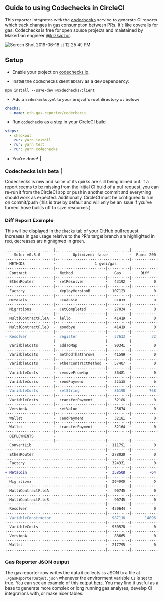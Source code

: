 ## Guide to using Codechecks in CircleCI

This reporter integrates with the [codechecks](http://codechecks.io) service to generate CI reports which track changes in gas consumption between PRs. It's like coveralls for gas. Codechecks is free for open source projects and maintained by MakerDao engineer [@krzkaczor](https://github.com/krzkaczor).

![Screen Shot 2019-06-18 at 12 25 49 PM](https://user-images.githubusercontent.com/7332026/59713894-47298900-91c5-11e9-8083-233572787cfa.png)

## Setup

- Enable your project on [codechecks.io](https://codechecks.io/).

- Install the codechecks client library as a dev dependency:

```
npm install --save-dev @codechecks/client
```

- Add a `codechecks.yml` to your project's root directory as below:

```yml
checks:
  - name: eth-gas-reporter/codechecks
```

- Run `codechecks` as a step in your CircleCI build

```yml
steps:
  - checkout
  - run: yarn install
  - run: yarn test
  - run: yarn codechecks
```

- You're done! :elephant:

### Codechecks is in beta :wrench:

Codechecks is new and some of its quirks are still being ironed out. If a report seems to be
missing from the initial CI build of a pull request, you can re-run it from the CircleCI app or push
in another commit and everything should work as expected. Additionally, CircleCI must be configured
to run on commit/push (this is true by default and will only be an issue if you've
turned those builds off to save resources.)

### Diff Report Example

This will be displayed in the `checks` tab of your GitHub pull request. Increases in gas usage
relative to the PR's target branch are highlighted in red, decreases are highlighted in green.

```diff
......................|..................................|.............|............................·
    Solc: v0.5.0      ·        Optimized: false          ·  Runs: 200  ·    Block: 8000000 gas
······················|··································|·············|·····························
  METHODS             ·                  1 gwei/gas                    ·      237.80 eur/eth
················|·····|·······················|··········|·············|··············|··············
  Contract      ·     ·  Method               ·   Gas    ·    Diff     ·  # calls     ·  eur (avg)
················|·····|·······················|··········|·············|··············|··············
  EtherRouter         ·  setResolver          ·   43192  ·          0  ·           1  ·       0.01
······················|·······················|··········|·············|··············|··············
  Factory             ·  deployVersionB       ·  107123  ·          0  ·           1  ·       0.03
······················|·······················|··········|·············|··············|··············
  MetaCoin            ·  sendCoin             ·   51019  ·          0  ·           1  ·       0.01
······················|·······················|··········|·············|··············|··············
  Migrations          ·  setCompleted         ·   27034  ·          0  ·           6  ·       0.01
······················|·······················|··········|·············|··············|··············
  MultiContractFileA  ·  hello                ·   41419  ·          0  ·           1  ·       0.01
······················|·······················|··········|·············|··············|··············
  MultiContractFileB  ·  goodbye              ·   41419  ·          0  ·           1  ·       0.01
······················|·······················|··········|·············|··············|··············
- Resolver            ·  register             ·   37633  ·         32  ·           2  ·       0.01
······················|·······················|··········|·············|··············|··············
  VariableCosts       ·  addToMap             ·   90341  ·          0  ·           7  ·       0.02
······················|·······················|··········|·············|··············|··············
  VariableCosts       ·  methodThatThrows     ·   41599  ·          0  ·           2  ·       0.01
······················|·······················|··········|·············|··············|··············
  VariableCosts       ·  otherContractMethod  ·   57407  ·          0  ·           2  ·       0.01
······················|·······················|··········|·············|··············|··············
  VariableCosts       ·  removeFromMap        ·   36481  ·          0  ·           8  ·       0.01
······················|·······················|··········|·············|··············|··············
  VariableCosts       ·  sendPayment          ·   32335  ·          0  ·           1  ·       0.01
······················|·······················|··········|·············|··············|··············
- VariableCosts       ·  setString            ·   86198  ·        768  ·           2  ·       0.02
······················|·······················|··········|·············|··············|··············
  VariableCosts       ·  transferPayment      ·   32186  ·          0  ·           1  ·       0.01
······················|·······················|··········|·············|··············|··············
  VersionA            ·  setValue             ·   25674  ·          0  ·           2  ·       0.01
······················|·······················|··········|·············|··············|··············
  Wallet              ·  sendPayment          ·   32181  ·          0  ·           1  ·       0.01
······················|·······················|··········|·············|··············|··············
  Wallet              ·  transferPayment      ·   32164  ·          0  ·           1  ·       0.01
······················|·······················|··········|·············|··············|··············
  DEPLOYMENTS         ·                                                ·  % of limit  ·
······················|·······················|··········|·············|··············|··············
  ConvertLib                                  ·  111791  ·          0  ·       1.7 %  ·       0.03
··············································|··········|·············|··············|··············
  EtherRouter                                 ·  278020  ·          0  ·       4.1 %  ·       0.07
··············································|··········|·············|··············|··············
  Factory                                     ·  324331  ·          0  ·       4.8 %  ·       0.08
··············································|··········|·············|··············|··············
+ MetaCoin                                    ·  358508  ·        -64  ·       5.3 %  ·       0.09
··············································|··········|·············|··············|··············
  Migrations                                  ·  284908  ·          0  ·       4.2 %  ·       0.07
··············································|··········|·············|··············|··············
  MultiContractFileA                          ·   90745  ·          0  ·       1.4 %  ·       0.02
··············································|··········|·············|··············|··············
  MultiContractFileB                          ·   90745  ·          0  ·       1.4 %  ·       0.02
··············································|··········|·············|··············|··············
  Resolver                                    ·  430644  ·          0  ·       6.4 %  ·       0.10
··············································|··········|·············|··············|··············
- VariableConstructor                         ·  987116  ·      14096  ·      14.7 %  ·       0.23
··············································|··········|·············|··············|··············
  VariableCosts                               ·  930528  ·          0  ·      13.8 %  ·       0.22
··············································|··········|·············|··············|··············
  VersionA                                    ·   88665  ·          0  ·       1.3 %  ·       0.02
··············································|··········|·············|··············|··············
  Wallet                                      ·  217795  ·          0  ·       3.2 %  ·       0.05
..............................................|..........|.............|..............|.............·
```

### Gas Reporter JSON output

The gas reporter now writes the data it collects as JSON to a file at `./gasReporterOutput.json` whenever the environment variable `CI` is set to true. You can see an example of this output [here](https://github.com/cgewecke/eth-gas-reporter/blob/master/docs/gasReporterOutput.md).
You may find it useful as a base to generate more complex or long running gas analyses, develop CI integrations with, or make nicer tables.
